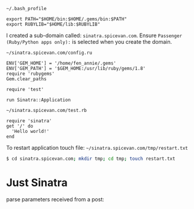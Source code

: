 `~/.bash_profile`

```
export PATH="$HOME/bin:$HOME/.gems/bin:$PATH"
export RUBYLIB="$HOME/lib:$RUBYLIB"
```

I created a sub-domain called: `sinatra.spicevan.com`.  Ensure `Passenger
(Ruby/Python apps only):` is selected when you create the domain.

`~/sinatra.spicevan.com/config.ru`

```
ENV['GEM_HOME'] = '/home/fen_annie/.gems'
ENV['GEM_PATH'] = '$GEM_HOME:/usr/lib/ruby/gems/1.8'  
require 'rubygems'
Gem.clear_paths

require 'test'

run Sinatra::Application
```

`~/sinatra.spicevan.com/test.rb`

```
require 'sinatra'
get '/' do
  'Hello world!'
end
```

To restart application touch file: `~/sinatra.spicevan.com/tmp/restart.txt`

```bash
$ cd sinatra.spicevan.com; mkdir tmp; cd tmp; touch restart.txt
```

# Just Sinatra

parse parameters received from a post:


